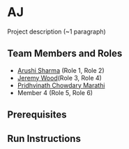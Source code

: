# AJ

Project description (~1 paragraph)

## Team Members and Roles

* [Arushi Sharma](https://github.com/Arushi64/-CIS641-HW2-Sharma) (Role 1, Role 2)
* [Jeremy Wood](https://github.com/woodjer18/CIS641-HW2-Wood.git)(Role 3, Role 4)
* [Pridhvinath Chowdary Marathi](https://github.com/Pridhvi2297/CIS641-HW2-Marathi)
* Member 4 (Role 5, Role 6)

## Prerequisites

## Run Instructions
